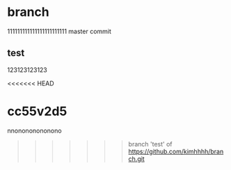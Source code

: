# branch
111111111111111111111111
master
commit


## test


123123123123

<<<<<<< HEAD

cc55v2d5
=======
nnonononononono
>>>>>>> branch 'test' of https://github.com/kimhhhh/branch.git
